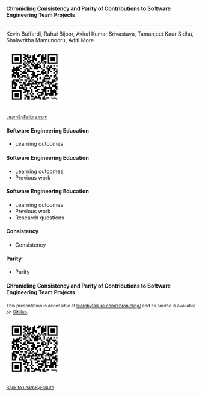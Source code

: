 [comment]: # (Compile this presentation with the command below)
[comment]: # (mdslides index.md && mv index/index.html .)
[comment]: # (THEME = night)
[comment]: # (CODE_THEME = base16/zenburn)
[comment]: # (The list of themes is at https://revealjs.com/themes/)
[comment]: # (The list of code themes is at https://highlightjs.org/)
[comment]: # (Pass optional settings to reveal.js:)
[comment]: # (controls: true)
[comment]: # (keyboard: true)
[comment]: # (progress: true)
[comment]: # (width: "1024")
[comment]: # (markdown: { smartypants: true })
[comment]: # (hash: false)
[comment]: # (respondToHashChanges: false)
[comment]: # (Other settings are documented at https://revealjs.com/config/)

#### Chronicling Consistency and Parity of Contributions to Software Engineering Team Projects
----------

Kevin Buffardi, Rahul Bijoor, Aviral Kumar Srivastava, Tamanjeet Kaur Sidhu, Shalavritha Mamunooru, Aditi More

<img src="qr-chronicling.svg" alt="QR code for this presentation" width="30%">
</img>

<sub>[LearnByFailure.com](https://learnbyfailure.com/chronicling/)</sub>

[comment]: # (!!!)

#### Software Engineering Education

- Learning outcomes

[comment]: # (||| data-auto-animate)

#### Software Engineering Education

- Learning outcomes
- Previous work

[comment]: # (||| data-auto-animate)

#### Software Engineering Education

- Learning outcomes
- Previous work
- Research questions

[comment]: # (!!!)

#### Consistency

* Consistency

[comment]: # (!!!)

#### Parity

* Parity


[comment]: # (!!!)

#### Chronicling Consistency and Parity of Contributions to Software Engineering Team Projects

<small>This presentation is accessible at [learnbyfailure.com/chronicling/](https://learnbyfailure.com/chronicling/) and its source is available on [GitHub](https://github.com/kbuffardi/chronicling/).</small>

<img src="qr-chronicling.svg" alt="QR code for this presentation" width="30%">
</img>

<small>[Back to LearnByFailure](https://learnbyfailure.com/research/)
</small>

